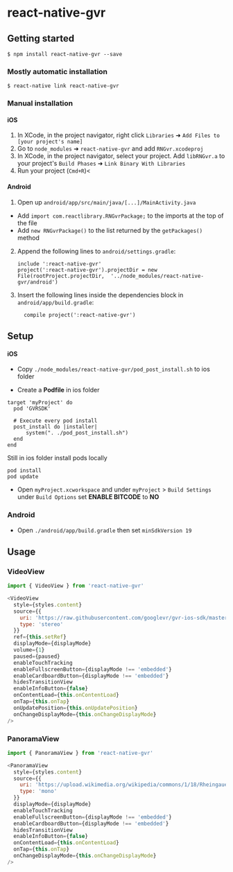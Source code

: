 
# react-native-gvr

## Getting started

`$ npm install react-native-gvr --save`

### Mostly automatic installation

`$ react-native link react-native-gvr`

### Manual installation

#### iOS

1. In XCode, in the project navigator, right click `Libraries` ➜ `Add Files to [your project's name]`
2. Go to `node_modules` ➜ `react-native-gvr` and add `RNGvr.xcodeproj`
3. In XCode, in the project navigator, select your project. Add `libRNGvr.a` to your project's `Build Phases` ➜ `Link Binary With Libraries`
4. Run your project (`Cmd+R`)<

#### Android

1. Open up `android/app/src/main/java/[...]/MainActivity.java`
  - Add `import com.reactlibrary.RNGvrPackage;` to the imports at the top of the file
  - Add `new RNGvrPackage()` to the list returned by the `getPackages()` method
2. Append the following lines to `android/settings.gradle`:
  	```
  	include ':react-native-gvr'
  	project(':react-native-gvr').projectDir = new File(rootProject.projectDir, 	'../node_modules/react-native-gvr/android')
  	```
3. Insert the following lines inside the dependencies block in `android/app/build.gradle`:
  	```
      compile project(':react-native-gvr')
  	```

## Setup
#### iOS

- Copy `./node_modules/react-native-gvr/pod_post_install.sh` to ios folder

- Create a **Podfile** in ios folder

```shell
target 'myProject' do
  pod 'GVRSDK'

  # Execute every pod install
  post_install do |installer|
      system(". ./pod_post_install.sh")
  end
end

```

Still in ios folder install pods locally

```shell
pod install
pod update
```

- Open `myProject.xcworkspace` and under `myProject` > `Build Settings` under `Build Options` set **ENABLE BITCODE** to **NO**

### Android
- Open `./android/app/build.gradle` then set `minSdkVersion 19`

## Usage
### VideoView
```javascript
import { VideoView } from 'react-native-gvr'

<VideoView
  style={styles.content}
  source={{
    uri: 'https://raw.githubusercontent.com/googlevr/gvr-ios-sdk/master/Samples/VideoWidgetDemo/resources/congo.mp4',
    type: 'stereo'
  }}
  ref={this.setRef}
  displayMode={displayMode}
  volume={1}
  paused={paused}
  enableTouchTracking
  enableFullscreenButton={displayMode !== 'embedded'}
  enableCardboardButton={displayMode !== 'embedded'}
  hidesTransitionView
  enableInfoButton={false}
  onContentLoad={this.onContentLoad}
  onTap={this.onTap}
  onUpdatePosition={this.onUpdatePosition}
  onChangeDisplayMode={this.onChangeDisplayMode}
/>
```
### PanoramaView
```javascript
import { PanoramaView } from 'react-native-gvr'

<PanoramaView
  style={styles.content}
  source={{
    uri: 'https://upload.wikimedia.org/wikipedia/commons/1/18/Rheingauer_Dom%2C_Geisenheim%2C_360_Panorama_%28Equirectangular_projection%29.jpg',
    type: 'mono'
  }}
  displayMode={displayMode}
  enableTouchTracking
  enableFullscreenButton={displayMode !== 'embedded'}
  enableCardboardButton={displayMode !== 'embedded'}
  hidesTransitionView
  enableInfoButton={false}
  onContentLoad={this.onContentLoad}
  onTap={this.onTap}
  onChangeDisplayMode={this.onChangeDisplayMode}
/>
```
